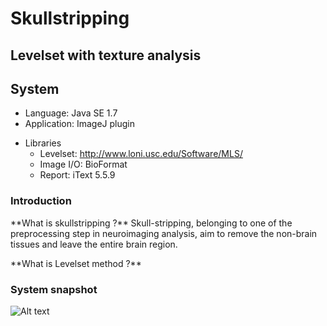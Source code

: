 # Skullstripping

## Levelset with texture analysis

## System
- Language: Java SE 1.7
- Application: ImageJ plugin
* Libraries
  * Levelset: <http://www.loni.usc.edu/Software/MLS/>
  * Image I/O: BioFormat
  * Report: iText 5.5.9
  
### Introduction
<p> **What is skullstripping ?** Skull-stripping, belonging to one of the preprocessing step in neuroimaging analysis, aim to remove the non-brain tissues and leave the entire brain region.
<p> **What is Levelset method ?**

### System snapshot
![Alt text](Skullstripping/LevelSetCBEL.png "Optional title")

